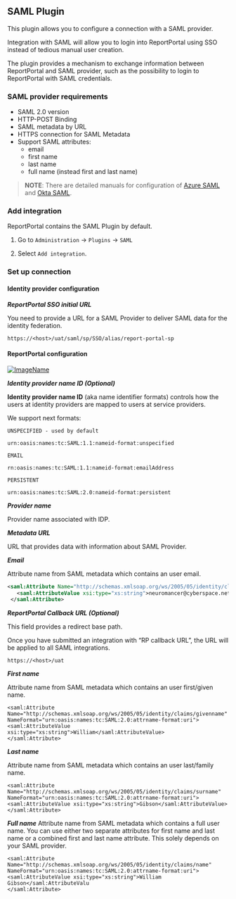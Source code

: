 ## SAML Plugin

This plugin allows you to configure a connection with a SAML provider.

Integration with SAML will allow you to login into ReportPortal using SSO instead of tedious manual user creation.

The plugin provides a mechanism to exchange information between ReportPortal and SAML provider, such as the possibility to login to ReportPortal with SAML credentials.

### SAML provider requirements

- SAML 2.0 version
- HTTP-POST Binding
- SAML metadata by URL
- HTTPS connection for SAML Metadata
- Support SAML attributes:
    - email
    - first name
    - last name
    - full name (instead first and last name)

>**NOTE**: There are detailed manuals for configuration of [Azure SAML](https://reportportal.io/docs/Azure-SAML-integration) and [Okta SAML](https://reportportal.io/docs/Okta-SAML-integration).

### Add integration

ReportPortal contains the SAML Plugin by default.

1. Go to `Administration` -> `Plugins` -> `SAML`

2. Select `Add integration`.

### Set up connection

#### Identity provider configuration

***ReportPortal SSO initial URL***

You need to provide a URL for a SAML Provider to deliver SAML data for the identity federation.

```url
https://<host>/uat/saml/sp/SSO/alias/report-portal-sp
```
#### ReportPortal configuration

[ ![ImageName](Images/Plugins/SAMLPlugin/SAML-plugin.png) ](Images/Plugins/SAMLPlugin/SAML-plugin.png)

***Identity provider name ID (Optional)***

**Identity provider name ID** (aka name identifier formats) controls how the users at identity providers are mapped to users at service providers.

We support next formats:

```
UNSPECIFIED - used by default

urn:oasis:names:tc:SAML:1.1:nameid-format:unspecified

EMAIL

rn:oasis:names:tc:SAML:1.1:nameid-format:emailAddress

PERSISTENT

urn:oasis:names:tc:SAML:2.0:nameid-format:persistent 
```

***Provider name***

Provider name associated with IDP.

***Metadata URL***

URL that provides data with information about SAML Provider.

***Email***

Attribute name from SAML metadata which contains an user email. 

```xml
<saml:Attribute Name="http://schemas.xmlsoap.org/ws/2005/05/identity/claims/emailaddress" NameFormat="urn:oasis:names:tc:SAML:2.0:attrname-format:uri"> 
   <saml:AttributeValue xsi:type="xs:string">neuromancer@cyberspace.net</saml:AttributeValue> 
 </saml:Attribute> 
```

***ReportPortal Callback URL (Optional)***

This field provides a redirect base path.

Once you have submitted an integration with “RP callback URL”, the URL will be applied to all SAML integrations.

```
https://<host>/uat
```

***First name***

Attribute name from SAML metadata which contains an user first/given name.

```
<saml:Attribute Name="http://schemas.xmlsoap.org/ws/2005/05/identity/claims/givenname" NameFormat="urn:oasis:names:tc:SAML:2.0:attrname-format:uri">
<saml:AttributeValue xsi:type="xs:string">William</saml:AttributeValue>
</saml:Attribute>
```

***Last name***

Attribute name from SAML metadata which contains an user last/family name.

```
<saml:Attribute Name="http://schemas.xmlsoap.org/ws/2005/05/identity/claims/surname" NameFormat="urn:oasis:names:tc:SAML:2.0:attrname-format:uri">
<saml:AttributeValue xsi:type="xs:string">Gibson</saml:AttributeValue>
</saml:Attribute>
```

***Full name***
Attribute name from SAML metadata which contains a full user name. You can use either two separate attributes for first name and last name or a combined first and last name attribute. This solely depends on your SAML provider.

```
<saml:Attribute Name="http://schemas.xmlsoap.org/ws/2005/05/identity/claims/name" NameFormat="urn:oasis:names:tc:SAML:2.0:attrname-format:uri">
<saml:AttributeValue xsi:type="xs:string">William Gibson</saml:AttributeValu
</saml:Attribute> 
```